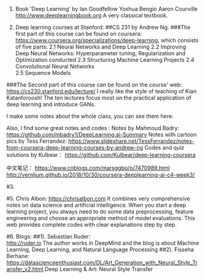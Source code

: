 1. Book 'Deep Learning' by Ian Goodfellow Yoshua Bengio Aaron Courville
  http://www.deeplearningbook.org 
  A very classical textbook. 


2. Deep learning courses at Stanford:
##CS 231 by Andrew Ng. 
###The first part of this course can be found on coursera: https://www.coursera.org/specializations/deep-learning, which consists of five parts: 
2.1 Neural Networks and Deep Learning 
2.2 Improving Deep Neural Networks: Hyperparameter tuning, Regularization and  Optimization conducted
2.3 Structuring Machine Learning Projects
2.4 Convolutional Neural Networks  
2.5 Sequence Models

###The Second part of this course can be found on the course' web:
https://cs230.stanford.edu/lecture/
I really like the style of teaching of Kian Katanforoosh! The ten lectures focus most on the practical application of deep learning and introduce GANs.
  

I make some notes about the whole class, you can see them here: 
   
Also, I find some great notes and codes :
    Notes by Mahmoud Badry: https://github.com/mbadry1/DeepLearning.ai-Summary
    Notes with cartoon pics by Tess Ferrandez: https://www.slideshare.net/TessFerrandez/notes-from-coursera-deep-learning-courses-by-andrew-ng
    Codes and quiz solutions by Kulbear： https://github.com/Kulbear/deep-learning-coursera
      
中文笔记：
    https://www.cnblogs.com/marsggbo/p/7470989.html
    http://vernlium.github.io/2018/10/30/coursera-deeplearning-ai-c4-week3/


#3. 


#5. Chris Albon: https://chrisalbon.com 
    It combines very comprehensive notes on data science and artificial intelligence. When you start a deep learning project, you always need to do some data preprocessing, feature engineering and choose an appropriate method of model evaluations. This web provides complete codes with clear explanations step by step. 
   
   
#6. Blogs: 
##1). Sebastian Ruder:  
http://ruder.io 
       The author works in DeepMind and the blog is about Machine Learning, Deep Learning, and Natural Language Processing
 ##2). Fisseha Berhane:
https://datascienceenthusiast.com/DL/Art_Generation_with_Neural_Style_Transfer_v2.html
       Deep Learning & Art: Neural Style Transfer
